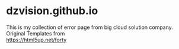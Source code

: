 # dzvision.github.io
This is my collection of error page from big cloud solution company.  
Original Templates from  
<https://html5up.net/forty>
